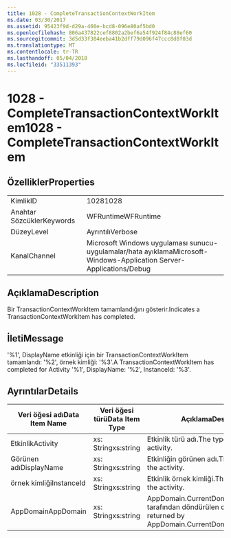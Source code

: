 ```yaml
---
title: 1028 - CompleteTransactionContextWorkItem
ms.date: 03/30/2017
ms.assetid: 95423f9d-d29a-460e-bcd8-096e80af5bd0
ms.openlocfilehash: 806a437822cef8802a2bef6a54f924f84c88ef60
ms.sourcegitcommit: 3d5d33f384eeba41b2dff79d096f47ccc8d8f03d
ms.translationtype: MT
ms.contentlocale: tr-TR
ms.lasthandoff: 05/04/2018
ms.locfileid: "33511393"
---
```

# <a name="1028---completetransactioncontextworkitem"></a><span data-ttu-id="82b82-102">1028 - CompleteTransactionContextWorkItem</span><span class="sxs-lookup"><span data-stu-id="82b82-102">1028 - CompleteTransactionContextWorkItem</span></span>
## <a name="properties"></a><span data-ttu-id="82b82-103">Özellikler</span><span class="sxs-lookup"><span data-stu-id="82b82-103">Properties</span></span>  
  
|||  
|-|-|  
|<span data-ttu-id="82b82-104">Kimlik</span><span class="sxs-lookup"><span data-stu-id="82b82-104">ID</span></span>|<span data-ttu-id="82b82-105">1028</span><span class="sxs-lookup"><span data-stu-id="82b82-105">1028</span></span>|  
|<span data-ttu-id="82b82-106">Anahtar Sözcükler</span><span class="sxs-lookup"><span data-stu-id="82b82-106">Keywords</span></span>|<span data-ttu-id="82b82-107">WFRuntime</span><span class="sxs-lookup"><span data-stu-id="82b82-107">WFRuntime</span></span>|  
|<span data-ttu-id="82b82-108">Düzey</span><span class="sxs-lookup"><span data-stu-id="82b82-108">Level</span></span>|<span data-ttu-id="82b82-109">Ayrıntılı</span><span class="sxs-lookup"><span data-stu-id="82b82-109">Verbose</span></span>|  
|<span data-ttu-id="82b82-110">Kanal</span><span class="sxs-lookup"><span data-stu-id="82b82-110">Channel</span></span>|<span data-ttu-id="82b82-111">Microsoft Windows uygulaması sunucu-uygulamalar/hata ayıklama</span><span class="sxs-lookup"><span data-stu-id="82b82-111">Microsoft-Windows-Application Server-Applications/Debug</span></span>|  
  
## <a name="description"></a><span data-ttu-id="82b82-112">Açıklama</span><span class="sxs-lookup"><span data-stu-id="82b82-112">Description</span></span>  
 <span data-ttu-id="82b82-113">Bir TransactionContextWorkItem tamamlandığını gösterir.</span><span class="sxs-lookup"><span data-stu-id="82b82-113">Indicates a TransactionContextWorkItem has completed.</span></span>  
  
## <a name="message"></a><span data-ttu-id="82b82-114">İleti</span><span class="sxs-lookup"><span data-stu-id="82b82-114">Message</span></span>  
 <span data-ttu-id="82b82-115">'%1', DisplayName etkinliği için bir TransactionContextWorkItem tamamlandı: '%2', örnek kimliği: '%3'.</span><span class="sxs-lookup"><span data-stu-id="82b82-115">A TransactionContextWorkItem has completed for Activity '%1', DisplayName: '%2', InstanceId: '%3'.</span></span>  
  
## <a name="details"></a><span data-ttu-id="82b82-116">Ayrıntılar</span><span class="sxs-lookup"><span data-stu-id="82b82-116">Details</span></span>  
  
|<span data-ttu-id="82b82-117">Veri öğesi adı</span><span class="sxs-lookup"><span data-stu-id="82b82-117">Data Item Name</span></span>|<span data-ttu-id="82b82-118">Veri öğesi türü</span><span class="sxs-lookup"><span data-stu-id="82b82-118">Data Item Type</span></span>|<span data-ttu-id="82b82-119">Açıklama</span><span class="sxs-lookup"><span data-stu-id="82b82-119">Description</span></span>|  
|--------------------|--------------------|-----------------|  
|<span data-ttu-id="82b82-120">Etkinlik</span><span class="sxs-lookup"><span data-stu-id="82b82-120">Activity</span></span>|<span data-ttu-id="82b82-121">xs: String</span><span class="sxs-lookup"><span data-stu-id="82b82-121">xs:string</span></span>|<span data-ttu-id="82b82-122">Etkinlik türü adı.</span><span class="sxs-lookup"><span data-stu-id="82b82-122">The type name of the activity.</span></span>|  
|<span data-ttu-id="82b82-123">Görünen adı</span><span class="sxs-lookup"><span data-stu-id="82b82-123">DisplayName</span></span>|<span data-ttu-id="82b82-124">xs: String</span><span class="sxs-lookup"><span data-stu-id="82b82-124">xs:string</span></span>|<span data-ttu-id="82b82-125">Etkinliğin görünen adı.</span><span class="sxs-lookup"><span data-stu-id="82b82-125">The display name of the activity.</span></span>|  
|<span data-ttu-id="82b82-126">örnek kimliği</span><span class="sxs-lookup"><span data-stu-id="82b82-126">InstanceId</span></span>|<span data-ttu-id="82b82-127">xs: String</span><span class="sxs-lookup"><span data-stu-id="82b82-127">xs:string</span></span>|<span data-ttu-id="82b82-128">Etkinlik örnek kimliği.</span><span class="sxs-lookup"><span data-stu-id="82b82-128">The instance id of the activity.</span></span>|  
|<span data-ttu-id="82b82-129">AppDomain</span><span class="sxs-lookup"><span data-stu-id="82b82-129">AppDomain</span></span>|<span data-ttu-id="82b82-130">xs: String</span><span class="sxs-lookup"><span data-stu-id="82b82-130">xs:string</span></span>|<span data-ttu-id="82b82-131">AppDomain.CurrentDomain.FriendlyName tarafından döndürülen dize.</span><span class="sxs-lookup"><span data-stu-id="82b82-131">The string returned by AppDomain.CurrentDomain.FriendlyName.</span></span>|
